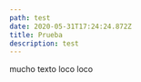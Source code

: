 ```yaml
---
path: test
date: 2020-05-31T17:24:24.872Z
title: Prueba
description: test
---
```

mucho texto loco loco